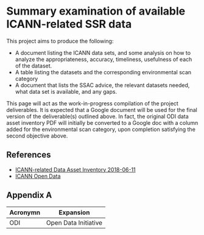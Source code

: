 # Summary examination of available ICANN-related SSR data

This project aims to produce the following:

* A document listing the ICANN data sets, and some analysis on how to analyze the appropriateness, accuracy, timeliness, usefulness of each of the dataset.  
* A table listing the datasets and the corresponding environmental scan category
* A document that lists the SSAC advice, the relevant datasets needed, what data set is available, and any gaps. 

This page will act as the work-in-progress compilation of the project
deliverables.  It is expected that a Google document will be used for
the final version of the deliverable(s) outlined above.  In fact, the
original ODI data asset inventory PDF will initially be converted to a
Google doc with a column added for the environmental scan category, upon
completion satisfying the second objective above.

## References

* [ICANN-related Data Asset Inventory 2018-06-11](https://www.icann.org/en/system/files/files/odi-data-asset-inventory-11jun18-en.pdf)
* [ICANN Open Data](https://opendata.icann.org/pages/home-page/)

## Appendix A

| Acronymn | Expansion |
| ---      | --- |
| ODI      | Open Data Initiative |
